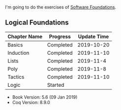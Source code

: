 I'm going to do the exercises of [Software Foundations](https://softwarefoundations.cis.upenn.edu/current/index.html).

## Logical Foundations

| Chapter Name | Progress  | Update Time |
| ------------ | --------- | ----------- |
| Basics       | Completed | 2019-10-20  |
| Induction    | Completed | 2019-11-10  |
| Lists        | Completed | 2019-11-4   |
| Poly         | Completed | 2019-11-8   |
| Tactics      | Completed | 2019-11-10  |
| Logic        | Started   |             |

- Book Version: 5.6 (09 Jan 2019)
- Coq Version: 8.9.0